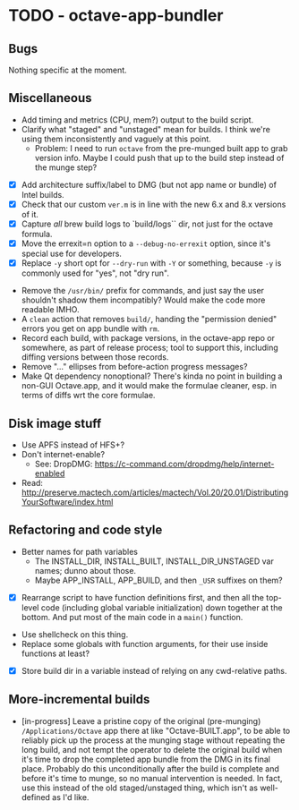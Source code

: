 # TODO - octave-app-bundler

## Bugs

Nothing specific at the moment.

## Miscellaneous

* Add timing and metrics (CPU, mem?) output to the build script.
* Clarify what "staged" and "unstaged" mean for builds. I think we're using them inconsistently and vaguely at this point.
  * Problem: I need to run `octave` from the pre-munged built app to grab version info. Maybe I could push that up to the build step instead of the munge step?
* [X] Add architecture suffix/label to DMG (but not app name or bundle) of Intel builds.
* [X] Check that our custom `ver.m` is in line with the new 6.x and 8.x versions of it.
* [X] Capture _all_ brew build logs to `build/logs`` dir, not just for the octave formula.
* [X] Move the errexit=n option to a `--debug-no-errexit` option, since it's special use for developers.
* [X] Replace `-y` short opt for `--dry-run` with `-Y` or something, because `-y` is commonly used for "yes", not "dry run".
* Remove the `/usr/bin/` prefix for commands, and just say the user shouldn't shadow them incompatibly? Would make the code more readable IMHO.
* A `clean` action that removes `build/`, handing the "permission denied" errors you get on app bundle with `rm`.
* Record each build, with package versions, in the octave-app repo or somewhere, as part of release process; tool to support this, including diffing versions between those records.
* Remove "..." ellipses from before-action progress messages?
* Make Qt dependency nonoptional? There's kinda no point in building a non-GUI Octave.app, and it would make the formulae cleaner, esp. in terms of diffs wrt the core formulae.

## Disk image stuff

* Use APFS instead of HFS+?
* Don't internet-enable?
  * See: DropDMG: <https://c-command.com/dropdmg/help/internet-enabled>
* Read: <http://preserve.mactech.com/articles/mactech/Vol.20/20.01/DistributingYourSoftware/index.html>

## Refactoring and code style

* Better names for path variables
  * The INSTALL_DIR, INSTALL_BUILT, INSTALL_DIR_UNSTAGED var names; dunno about those.
  * Maybe APP_INSTALL, APP_BUILD, and then `_USR` suffixes on them?
* [X] Rearrange script to have function definitions first, and then all the top-level code (including global variable initialization) down together at the bottom. And put most of the main code in a `main()` function.
* Use shellcheck on this thing.
* Replace some globals with function arguments, for their use inside functions at least?
* [X] Store build dir in a variable instead of relying on any cwd-relative paths.

## More-incremental builds

* [in-progress] Leave a pristine copy of the original (pre-munging) `/Applications/Octave` app there at like "Octave-BUILT.app", to be able to reliably pick up the process at the munging stage without repeating the long build, and not tempt the operator to delete the original build when it's time to drop the completed app bundle from the DMG in its final place. Probably do this unconditionally after the build is complete and before it's time to munge, so no manual intervention is needed. In fact, use this instead of the old staged/unstaged thing, which isn't as well-defined as I'd like.
